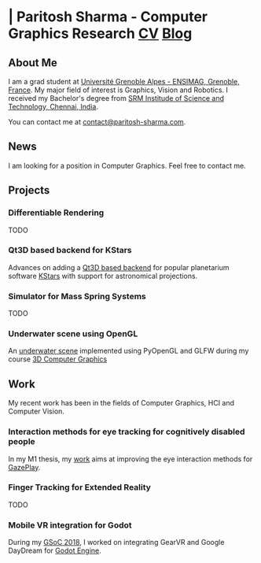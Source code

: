 # | Paritosh Sharma - Computer Graphics Research    [CV](./CV.pdf)    [Blog](http://blog.paritosh-sharma.com/)


## About Me

I am a grad student at [Université Grenoble Alpes - ENSIMAG, Grenoble, France](https://mosig.imag.fr). My major field of interest is Graphics, Vision and Robotics. I received my Bachelor's degree from [SRM Institude of Science and Technology, Chennai, India](https://www.srmist.edu.in/).

You can contact me at <contact@paritosh-sharma.com>.

## News

I am looking for a position in Computer Graphics. Feel free to contact me.


## Projects

### Differentiable Rendering
TODO

### Qt3D based backend for KStars
Advances on adding a [Qt3D based backend](http://paritosh-sharma.com/gsoc-2020/) for popular planetarium software [KStars](https://edu.kde.org/kstars/) with support for astronomical projections.

### Simulator for Mass Spring Systems
TODO

### Underwater scene using OpenGL
An [underwater scene](https://github.com/Paritosh97/underwater-opengl) implemented using PyOpenGL and GLFW during my course [3D Computer Graphics](https://chamilo.grenoble-inp.fr/courses/ENSIMAG4MMG3D6/)


## Work

My recent work has been in the fields of Computer Graphics, HCI and Computer Vision.

### Interaction methods for eye tracking for cognitively disabled people
In my M1 thesis, my [work](http://paritosh-sharma.com/gazeplay-interaction/) aims at improving the eye interaction methods for [GazePlay](https://gazeplay.github.io/GazePlay/).

### Finger Tracking for Extended Reality
TODO

### Mobile VR integration for Godot
During my [GSoC 2018](http://paritosh-sharma.com/gsoc-2018/), I worked on integrating GearVR and Google DayDream for [Godot Engine](https://godotengine.org/).


